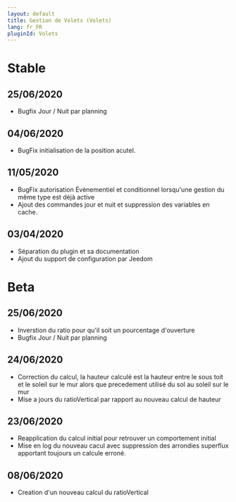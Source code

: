 ```yaml
---
layout: default
title: Gestion de Volets (Volets)
lang: fr_FR
pluginId: Volets
---
```


# Stable
## 25/06/2020
* Bugfix Jour / Nuit par planning

## 04/06/2020
* BugFix initialisation de la position acutel.

## 11/05/2020
* BugFix autorisation Évènementiel et conditionnel lorsqu'une gestion du même type est déjà active
* Ajout des commandes jour et nuit et suppression des variables en cache.

## 03/04/2020
* Séparation du plugin et sa documentation
* Ajout du support de configuration par Jeedom

# Beta
## 25/06/2020
* Inverstion du ratio pour qu'il soit un pourcentage d'ouverture
* Bugfix Jour / Nuit par planning

## 24/06/2020
* Correction du calcul, la hauteur calculé est la hauteur entre le sous toit et le soleil sur le mur alors que precedement utilisé du sol au soleil sur le mur
* Mise  a jours du ratioVertical par rapport au nouveau calcul de hauteur

## 23/06/2020
* Reapplication du calcul initial pour retrouver un comportement initial
* Mise en log du nouveau cacul avec suppression des arrondies superflux apportant toujours un calcule erroné.

## 08/06/2020
* Creation d'un nouveau calcul du ratioVertical
